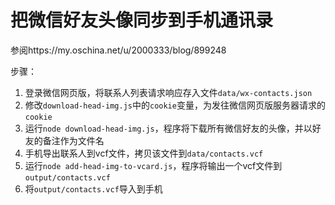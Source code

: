 # 把微信好友头像同步到手机通讯录
参阅https://my.oschina.net/u/2000333/blog/899248

步骤：
1. 登录微信网页版，将联系人列表请求响应存入文件`data/wx-contacts.json`
2. 修改`download-head-img.js`中的`cookie`变量，为发往微信网页版服务器请求的`cookie`
3. 运行`node download-head-img.js`，程序将下载所有微信好友的头像，并以好友的备注作为文件名
4. 手机导出联系人到vcf文件，拷贝该文件到`data/contacts.vcf`
5. 运行`node add-head-img-to-vcard.js`，程序将输出一个vcf文件到`output/contacts.vcf`
6. 将`output/contacts.vcf`导入到手机
